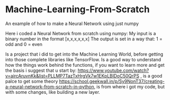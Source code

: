 # Machine-Learning-From-Scratch
An example of how to make a Neural Network using just numpy

Here i coded a Neural Network from scratch using numpy:
  My input is a binary number in the format [x,x,x,x,x,x]
  The output is set in a way that: 1 = odd and 0 = even
  
Is a project that i did to get into the Machine Learning World, before getting into those complete libraries like TensorFlow.
Is a good way to understand how the things work behind the functions, if you want to learn more and get the basis i suggest that u start by:
      https://www.youtube.com/watch?v=aircAruvnKk&list=PLLMP7TazTxHrgVk7w1EKpLBIDoC50QrPS , is a good palce to get some theory
      https://school.geekwall.in/p/Sy9NonT37/creating-a-neural-network-from-scratch-in-python, is from where i got my code, but with some changes, like building a new layer.
